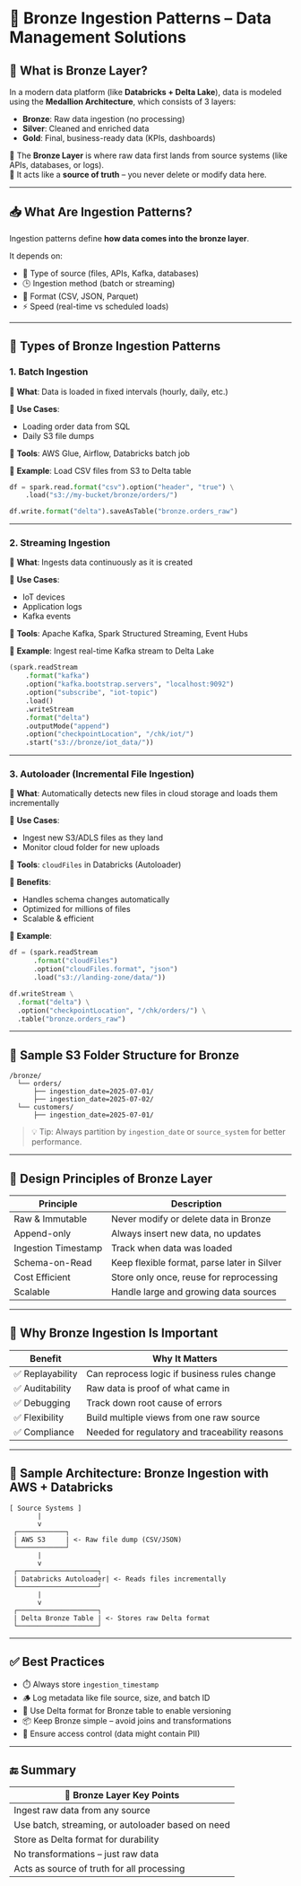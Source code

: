 # 🧱 Bronze Ingestion Patterns – Data Management Solutions

## 📘 What is Bronze Layer?

In a modern data platform (like **Databricks + Delta Lake**), data is modeled using the **Medallion Architecture**, which consists of 3 layers:

- **Bronze**: Raw data ingestion (no processing)
- **Silver**: Cleaned and enriched data
- **Gold**: Final, business-ready data (KPIs, dashboards)

🔸 The **Bronze Layer** is where raw data first lands from source systems (like APIs, databases, or logs).  
🔸 It acts like a **source of truth** – you never delete or modify data here.

---

## 📥 What Are Ingestion Patterns?

Ingestion patterns define **how data comes into the bronze layer**.

It depends on:
- 📁 Type of source (files, APIs, Kafka, databases)
- 🕒 Ingestion method (batch or streaming)
- 🔄 Format (CSV, JSON, Parquet)
- ⚡ Speed (real-time vs scheduled loads)

---

## 🔄 Types of Bronze Ingestion Patterns

### 1. Batch Ingestion

📌 **What**: Data is loaded in fixed intervals (hourly, daily, etc.)

📌 **Use Cases**:
- Loading order data from SQL
- Daily S3 file dumps

📌 **Tools**: AWS Glue, Airflow, Databricks batch job

📌 **Example**: Load CSV files from S3 to Delta table

```python
df = spark.read.format("csv").option("header", "true") \
    .load("s3://my-bucket/bronze/orders/")

df.write.format("delta").saveAsTable("bronze.orders_raw")
```

---

### 2. Streaming Ingestion

📌 **What**: Ingests data continuously as it is created

📌 **Use Cases**:

* IoT devices
* Application logs
* Kafka events

📌 **Tools**: Apache Kafka, Spark Structured Streaming, Event Hubs

📌 **Example**: Ingest real-time Kafka stream to Delta Lake

```python
(spark.readStream
    .format("kafka")
    .option("kafka.bootstrap.servers", "localhost:9092")
    .option("subscribe", "iot-topic")
    .load()
    .writeStream
    .format("delta")
    .outputMode("append")
    .option("checkpointLocation", "/chk/iot/")
    .start("s3://bronze/iot_data/"))
```

---

### 3. Autoloader (Incremental File Ingestion)

📌 **What**: Automatically detects new files in cloud storage and loads them incrementally

📌 **Use Cases**:

* Ingest new S3/ADLS files as they land
* Monitor cloud folder for new uploads

📌 **Tools**: `cloudFiles` in Databricks (Autoloader)

📌 **Benefits**:

* Handles schema changes automatically
* Optimized for millions of files
* Scalable & efficient

📌 **Example**:

```python
df = (spark.readStream
      .format("cloudFiles")
      .option("cloudFiles.format", "json")
      .load("s3://landing-zone/data/"))

df.writeStream \
  .format("delta") \
  .option("checkpointLocation", "/chk/orders/") \
  .table("bronze.orders_raw")
```

---

## 📂 Sample S3 Folder Structure for Bronze

```plaintext
/bronze/
  └── orders/
      ├── ingestion_date=2025-07-01/
      ├── ingestion_date=2025-07-02/
  └── customers/
      ├── ingestion_date=2025-07-01/
```

> 💡 Tip: Always partition by `ingestion_date` or `source_system` for better performance.

---

## 📐 Design Principles of Bronze Layer

| Principle           | Description                                 |
| ------------------- | ------------------------------------------- |
| Raw & Immutable     | Never modify or delete data in Bronze       |
| Append-only         | Always insert new data, no updates          |
| Ingestion Timestamp | Track when data was loaded                  |
| Schema-on-Read      | Keep flexible format, parse later in Silver |
| Cost Efficient      | Store only once, reuse for reprocessing     |
| Scalable            | Handle large and growing data sources       |

---

## 🧠 Why Bronze Ingestion Is Important

| Benefit         | Why It Matters                                 |
| --------------- | ---------------------------------------------- |
| ✅ Replayability | Can reprocess logic if business rules change   |
| ✅ Auditability  | Raw data is proof of what came in              |
| ✅ Debugging     | Track down root cause of errors                |
| ✅ Flexibility   | Build multiple views from one raw source       |
| ✅ Compliance    | Needed for regulatory and traceability reasons |

---

## 🧱 Sample Architecture: Bronze Ingestion with AWS + Databricks

```plaintext
[ Source Systems ]
       |
       v
 ┌────────────┐
 | AWS S3     | <- Raw file dump (CSV/JSON)
 └────────────┘
       |
       v
 ┌────────────────────┐
 | Databricks Autoloader| <- Reads files incrementally
 └────────────────────┘
       |
       v
 ┌────────────────────┐
 | Delta Bronze Table | <- Stores raw Delta format
 └────────────────────┘
```

---

## ✅ Best Practices

* ⏱️ Always store `ingestion_timestamp`
* 🪵 Log metadata like file source, size, and batch ID
* 💾 Use Delta format for Bronze table to enable versioning
* 📦 Keep Bronze simple – avoid joins and transformations
* 🔐 Ensure access control (data might contain PII)

---

## 🔚 Summary

| 🔷 Bronze Layer Key Points                        |
| ------------------------------------------------- |
| Ingest raw data from any source                   |
| Use batch, streaming, or autoloader based on need |
| Store as Delta format for durability              |
| No transformations – just raw data                |
| Acts as source of truth for all processing        |
